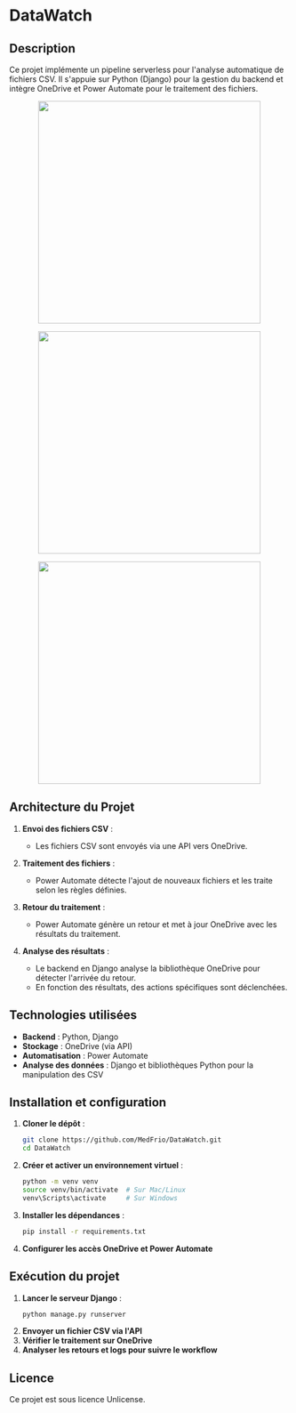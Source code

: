 # DataWatch

## Description
Ce projet implémente un pipeline serverless pour l'analyse automatique de fichiers CSV. Il s'appuie sur Python (Django) pour la gestion du backend et intègre OneDrive et Power Automate pour le traitement des fichiers.

<p align="center">
  <img src="URL1" width="400">
</p>
<p align="center">
  <img src="URL2" width="400">
</p>
<p align="center">
  <img src="URL3" width="400">
</p>

## Architecture du Projet

1. **Envoi des fichiers CSV** :
   - Les fichiers CSV sont envoyés via une API vers OneDrive.
   
2. **Traitement des fichiers** :
   - Power Automate détecte l'ajout de nouveaux fichiers et les traite selon les règles définies.
   
3. **Retour du traitement** :
   - Power Automate génère un retour et met à jour OneDrive avec les résultats du traitement.
   
4. **Analyse des résultats** :
   - Le backend en Django analyse la bibliothèque OneDrive pour détecter l'arrivée du retour.
   - En fonction des résultats, des actions spécifiques sont déclenchées.

## Technologies utilisées

- **Backend** : Python, Django
- **Stockage** : OneDrive (via API)
- **Automatisation** : Power Automate
- **Analyse des données** : Django et bibliothèques Python pour la manipulation des CSV

## Installation et configuration

1. **Cloner le dépôt** :
   ```sh
   git clone https://github.com/MedFrio/DataWatch.git
   cd DataWatch
   ```
2. **Créer et activer un environnement virtuel** :
   ```sh
   python -m venv venv
   source venv/bin/activate  # Sur Mac/Linux
   venv\Scripts\activate     # Sur Windows
   ```
3. **Installer les dépendances** :
   ```sh
   pip install -r requirements.txt
   ```
4. **Configurer les accès OneDrive et Power Automate**

## Exécution du projet

1. **Lancer le serveur Django** :
   ```sh
   python manage.py runserver
   ```
2. **Envoyer un fichier CSV via l'API**
3. **Vérifier le traitement sur OneDrive**
4. **Analyser les retours et logs pour suivre le workflow**

## Licence

Ce projet est sous licence Unlicense.

